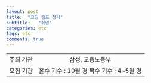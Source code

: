 ```yaml
---
layout: post
title:  "코딩 캠프 정리"
subtitle:   "취업"
categories: etc
tags: etc
comments: true
---
```




|  |  | 
|:--------:|:--------:|
| 주최 기관 | 삼성, 고용노동부 |
| 모집 기관 | 홀수 기수 : 10월 경   짝수 기수 : 4~5월 경|

